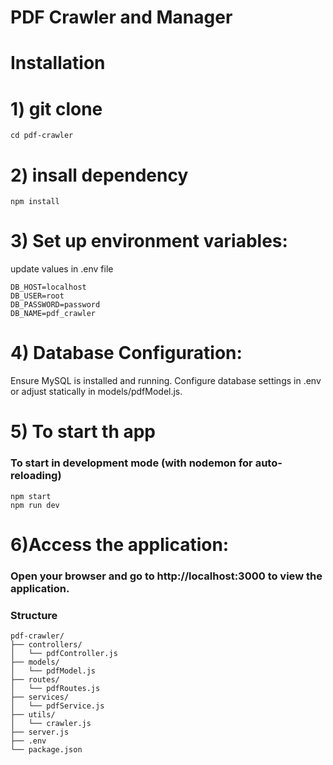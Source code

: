 # PDF Crawler and Manager

# Installation 

# 1) git clone <repository-url>
``` cd pdf-crawler ```
# 2) insall dependency
``` npm install ```
# 3) Set up environment variables:
update values in .env file
``` 
DB_HOST=localhost
DB_USER=root
DB_PASSWORD=password
DB_NAME=pdf_crawler 
```

# 4) Database Configuration:
Ensure MySQL is installed and running.
Configure database settings in .env or adjust statically in models/pdfModel.js.

# 5) To start th app
### To start in development mode (with nodemon for auto-reloading)
``` 
npm start
npm run dev 
```

# 6)Access the application:
### Open your browser and go to http://localhost:3000 to view the application.
### Structure
```
pdf-crawler/
├── controllers/
│   └── pdfController.js
├── models/
│   └── pdfModel.js
├── routes/
│   └── pdfRoutes.js
├── services/
│   └── pdfService.js
├── utils/
│   └── crawler.js
├── server.js
├── .env
└── package.json
```